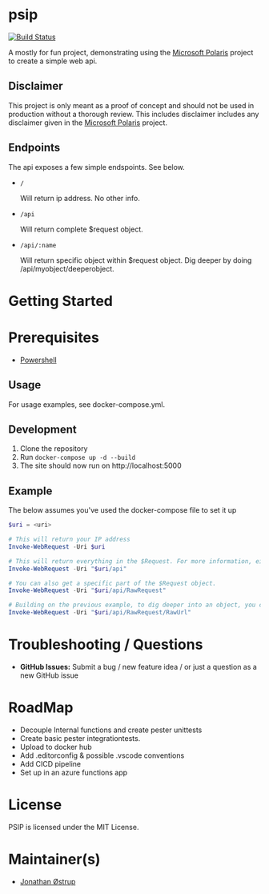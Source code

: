 # psip

[![Build Status](https://dev.azure.com/TechnicallyJoe/psip/_apis/build/status/TechnicallyJoe.psip?branchName=master)](https://dev.azure.com/TechnicallyJoe/psip/_build/latest?definitionId=16&branchName=master)

A mostly for fun project, demonstrating using the [Microsoft Polaris](https://github.com/powershell/polaris) project to create a simple web api.

## Disclaimer
This project is only meant as a proof of concept and should not be used in production without a thorough review. This includes disclaimer includes any disclaimer given in the [Microsoft Polaris](https://github.com/powershell/polaris) project.

## Endpoints
The api exposes a few simple endspoints. See below.
  * `/`

    Will return ip address. No other info.

  * `/api`

    Will return complete $request object.

  * `/api/:name`

    Will return specific object within $request object. Dig deeper by doing /api/myobject/deeperobject.

# Getting Started

# Prerequisites

* [Powershell](https://github.com/powershell/powershell)

## Usage

For usage examples, see docker-compose.yml.

## Development

1. Clone the repository
2. Run `docker-compose up -d --build`
3. The site should now run on http://localhost:5000

## Example

The below assumes you've used the docker-compose file to set it up
```Powershell
$uri = <uri>

# This will return your IP address
Invoke-WebRequest -Uri $uri

# This will return everything in the $Request. For more information, either set it up or see the Polaris documentation.
Invoke-WebRequest -Uri "$uri/api"

# You can also get a specific part of the $Request object.
Invoke-WebRequest -Uri "$uri/api/RawRequest"

# Building on the previous example, to dig deeper into an object, you can do:
Invoke-WebRequest -Uri "$uri/api/RawRequest/RawUrl"
```

# Troubleshooting / Questions

* **GitHub Issues:** Submit a bug / new feature idea / or just a question as a new GitHub issue

# RoadMap

* Decouple Internal functions and create pester unittests
* Create basic pester integrationtests.
* Upload to docker hub
* Add .editorconfig & possible .vscode conventions
* Add CICD pipeline
* Set up in an azure functions app

# License

PSIP is licensed under the MIT License.

# Maintainer(s)

* [Jonathan Østrup](https://github.com/TechnicallyJoe)
